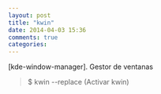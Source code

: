 ```yaml
---
layout: post
title: "kwin"
date: 2014-04-03 15:36
comments: true
categories: 
---
```

[kde-window-manager]. Gestor de ventanas

>$ kwin --replace (Activar kwin)

